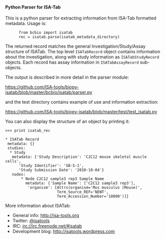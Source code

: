 #### Python Parser for ISA-Tab

This is a python parser for extracting information from ISA-Tab
formatted metadata. Usage is:

          from bcbio import isatab
          rec = isatab.parse(isatab_metadata_directory)

The returned record matches the general Investigation/Study/Assay
structure of ISATab. The top level `ISATabRecord` object
contains information about the investigation, along with study
information as `ISATabStudyRecord` objects. Each record has assay
information in `ISATabAssayRecord` sub-objects.

The output is described in more detail in the parser module:

https://github.com/ISA-tools/biopy-isatab/blob/master/bcbio/isatab/parser.py

and the test directory contains example of use and information
extraction:

https://github.com/ISA-tools/biopy-isatab/blob/master/test/test_isatab.py

You can also display the structure of an object by printing it:

    >>> print isatab_rec
 
    * ISATab Record
     metadata: {}
     studies:
      * Study
       metadata: {'Study Description': 'C2C12 mouse skeletal muscle cells',
          'Study Identifier': 'SB-S-1',
          'Study Submission Date': '2010-10-04'}
       nodes:
           * Node C2C12 sample3 rep3 Sample Name
             metadata: {'Sample Name': ['C2C12 sample3 rep3'],
              'organism': [Attrs(organism='Mus musculus (Mouse)',
                           Term_Source_REF='NEWT',
                           Term_Accession_Number='10090')]}
    
More information about ISATab:

- General info: <http://isa-tools.org>
- Twitter: [@isatools](http://twitter.com/isatools)
- IRC: [irc://irc.freenode.net/#isatab](irc://irc.freenode.net/#isatab)
- Development blog: <http://isatools.wordpress.com>
